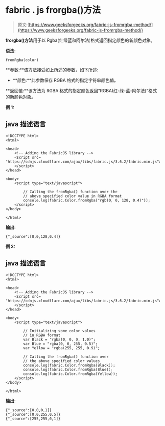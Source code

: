 # fabric . js frorgba()方法

> 原文:[https://www.geeksforgeeks.org/fabric-js-fromrgba-method/](https://www.geeksforgeeks.org/fabric-js-fromrgba-method/)

**frorgba()方法**用于以 Rgba(红绿蓝和阿尔法)格式返回指定颜色的新颜色对象。

**语法:**

```
fromRgba(color)
```

**参数:**该方法接受如上所述的参数，如下所述:

*   **颜色:**此参数保存 RGBA 格式的指定字符串颜色值。

**返回值:**该方法为 RGBA 格式的指定颜色返回“RGBA(红-绿-蓝-阿尔法)”格式的新颜色对象。

**例 1:**

## java 描述语言

```
<!DOCTYPE html>
<html>

<head>
    <!-- Adding the FabricJS library -->
    <script src=
"https://cdnjs.cloudflare.com/ajax/libs/fabric.js/3.6.2/fabric.min.js">
    </script>
</head>

<body>
    <script type="text/javascript">

        // Calling the fromRgba() function over the
        // above specified color value in RGBA format
        console.log(fabric.Color.fromRgba("rgb(0, 0, 128, 0.4)"));
    </script>
</body>

</html>
```

**输出:**

```
{"_source":[0,0,128,0.4]}
```

**例 2:**

## java 描述语言

```
<!DOCTYPE html>
<html>

<head>
    <!-- Adding the FabricJS library -->
    <script src=
"https://cdnjs.cloudflare.com/ajax/libs/fabric.js/3.6.2/fabric.min.js">
    </script>
</head>

<body>
    <script type="text/javascript">

        // Initializing some color values
        // in RGBA format
        var Black = "rgba(0, 0, 0, 1.0)";
        var Blue = "rgba(0, 0, 255, 0.5)";
        var Yellow = "rgba(255, 255, 0.9)";

        // Calling the fromRgba() function over
        // the above specified color values
        console.log(fabric.Color.fromRgba(Black));
        console.log(fabric.Color.fromRgba(Blue));
        console.log(fabric.Color.fromRgba(Yellow));
    </script>
</body>

</html>
```

**输出:**

```
{"_source":[0,0,0,1]}
{"_source":[0,0,255,0.5]}
{"_source":[255,255,0,1]}
```